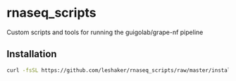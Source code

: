 # rnaseq_scripts
Custom scripts and tools for running the guigolab/grape-nf pipeline

## Installation
```bash
curl -fsSL https://github.com/leshaker/rnaseq_scripts/raw/master/install_rnaseq_pipeline.sh | bash
```
